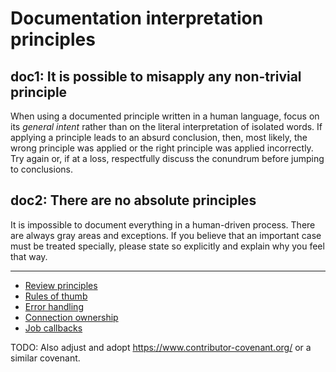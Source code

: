 # Documentation interpretation principles

<a name="doc1"></a>doc1: It is possible to misapply any non-trivial principle
----

When using a documented principle written in a human language, focus on its
_general intent_ rather than on the literal interpretation of isolated words.
If applying a principle leads to an absurd conclusion, then, most likely, the
wrong principle was applied or the right principle was applied incorrectly.
Try again or, if at a loss, respectfully discuss the conundrum before jumping
to conclusions.


<a name="doc2"></a>doc2: There are no absolute principles
----

It is impossible to document everything in a human-driven process. There are
always gray areas and exceptions. If you believe that an important case must
be treated specially, please state so explicitly and explain why you feel that
way.

----

* [Review principles](/review.md)
* [Rules of thumb](/thumbs.md)
* [Error handling](/errors.md)
* [Connection ownership](/connection.md)
* [Job callbacks](/callbacks.md)

TODO: Also adjust and adopt https://www.contributor-covenant.org/ or
a similar covenant.
